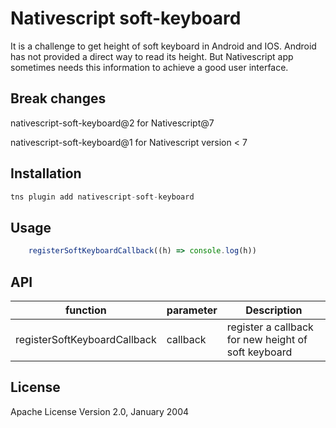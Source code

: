 # Nativescript soft-keyboard

It is a challenge to get height of soft keyboard in Android and IOS. Android has not provided a direct way to read its height. But Nativescript app sometimes needs this information to achieve a good user interface.

## Break changes
nativescript-soft-keyboard@2 for Nativescript@7

nativescript-soft-keyboard@1 for Nativescript version < 7

## Installation

```javascript
tns plugin add nativescript-soft-keyboard
```

## Usage
	
```javascript
    registerSoftKeyboardCallback((h) => console.log(h))
```


## API

| function | parameter | Description |
| --- | --- | --- |
| registerSoftKeyboardCallback | callback | register a callback for new height of soft keyboard |

## License

Apache License Version 2.0, January 2004
